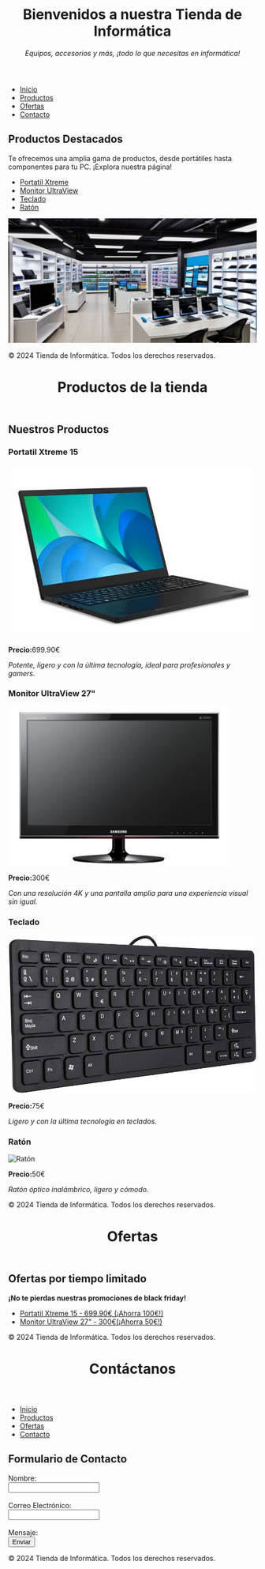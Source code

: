 <!DOCTYPE html>
<html lang="es">
<head>
    <meta charset="UTF-8">
    <meta name="viewport" content="width=device-width, initial-scale=1.0">
</head>
<body>
    <header>
        <h1>Bienvenidos a nuestra Tienda de Informática</h1>
        <p><em>Equipos, accesorios y más, ¡todo lo que necesitas en informática!</em></p>
    </header>
    <nav>
        <ul>
            <li><a href="index.html" title="Página principal">Inicio</a></li>
            <li><a href="productos.html" title="Ver productos">Productos</a></li>
            <li><a href="ofertas.html" title="Ver ofertas">Ofertas</a></li>
            <li><a href="contacto.html" title="Atención al cliente">Contacto</a></li>
        </ul>
    </nav>
    <section>
        <h2>Productos Destacados</h2>
        <p>Te ofrecemos una amplia gama de productos, desde portátiles hasta componentes para tu PC. ¡Explora nuestra página!</p>
        <ul>
            <li><a href="productos.html#portatil" title="Ver portatil Xtreme">Portatil Xtreme</a></li>
            <li><a href="productos.html#monitor" title="Ver monitor UltraView">Monitor UltraView</a></li>
            <li><a href="productos.html#teclado" title="Ver teclado">Teclado</a></li>
            <li><a href="productos.html#ratón" title="Ver ratón">Ratón</a></li>
        </ul>
        <img src="https://github.com/Eli16-12/Tienda-inform-tica/blob/main/imagen89d921aac7337a84da709e90e219e207.jpg" alt="Vista de nuestra tienda" title="Tienda de informática">
    </section>
    <footer>
        <p>&copy; 2024 Tienda de Informática. Todos los derechos reservados.</p>
    </footer>
</body>
</html>

<!DOCTYPE html>
<html lang="es">
<head>
    <meta charset="UTF-8">
    <meta name="viewport" content="width=device-width, initial-scale=1.0">
</head>
<body>
    <header>
        <h1>Productos de la tienda</h1>
    </header>
    <section>
        <h2>Nuestros Productos</h2>
        <article id="portatil">
            <h3>Portatil Xtreme 15</h3>
            <img src="https://github.com/Eli16-12/Tienda-inform-tica/blob/main/modelo-acer-1.jpg" alt="Portatil Xtreme 15" title="Portatil Xtreme 15">
            <p><strong>Precio:</strong>699.90€</p>
            <p><em>Potente, ligero y con la última tecnología, ideal para profesionales y gamers.</em></p>
        </article>
        <article id="monitor">
            <h3>Monitor UltraView 27"</h3>
            <img src="https://github.com/Eli16-12/Tienda-inform-tica/blob/main/450_1000.jpg" alt="Monitor UltraView 27" title="Monitor UltraView 27">
            <p><strong>Precio:</strong>300€</p>
            <p><em>Con una resolución 4K y una pantalla amplia para una experiencia visual sin igual.</em></p>
        </article>
         <article id="teclado">
            <h3>Teclado</h3>
            <img src="https://github.com/Eli16-12/Tienda-inform-tica/blob/main/611g0QNYpQL._AC_UF894%2C1000_QL80_.jpg" alt="Teclado" title="Teclado">
            <p><strong>Precio:</strong>75€</p>
            <p><em>Ligero y con la última tecnología en teclados.</em></p>
        </article>
         <article id="ratón">
            <h3>Ratón</h3>
            <img src="" alt="Ratón" title="Ratón">
            <p><strong>Precio:</strong>50€</p>
            <p><em>Ratón óptico inalámbrico, ligero y cómodo.</em></p>
        </article>
    </section>
    <footer>
        <p>&copy; 2024 Tienda de Informática. Todos los derechos reservados.</p>
    </footer>
</body>
</html>

<!DOCTYPE html>
<html lang="es">
<head>
    <meta charset="UTF-8">
    <meta name="viewport" content="width=device-width, initial-scale=1.0">
</head>
<body>
    <header>
        <h1>Ofertas</h1>
    </header>
    <section>
        <h2>Ofertas por tiempo limitado</h2>
        <p><b>¡No te pierdas nuestras promociones de black friday!</b></p>
        <ul>
            <li><a href="productos.html#portatil" title="Portatil Xtreme en oferta">Portatil Xtreme 15 - 699.90€ (¡Ahorra 100€!)</a></li>
            <li><a href="productos.html#monitor" title="Monitor UltraView 27 en oferta">Monitor UltraView 27" - 300€(¡Ahorra 50€!)</a></li>
        </ul>
    </section>
    <footer>
        <p>&copy; 2024 Tienda de Informática. Todos los derechos reservados.</p>
    </footer>
</body>
</html>

<!DOCTYPE html>
<html lang="es">
<head>
    <meta charset="UTF-8">
    <meta name="viewport" content="width=device-width, initial-scale=1.0">
</head>
<body>
    <header>
        <h1>Contáctanos</h1>
    </header>
    <nav>
        <ul>
            <li><a href="index.html" title="Página principal">Inicio</a></li>
            <li><a href="productos.html" title="Ver productos">Productos</a></li>
            <li><a href="ofertas.html" title="Ver ofertas">Ofertas</a></li>
            <li><a href="contacto.html" title="Atención al cliente">Contacto</a></li>
        </ul>
    </nav>
    <section>
        <h2>Formulario de Contacto</h2>
        <form action="enviar_contacto.php" method="POST">
            <label for="nombre">Nombre:</label><br>
            <input type="text" id="nombre" name="nombre" required><br><br>
            <label for="email">Correo Electrónico:</label><br>
            <input type="email" id="email" name="email" required><br><br>
            <label for="mensaje">Mensaje:</label><br>
            <input type="submit" value="Enviar">
        </form>
    </section>
    <footer>
        <p>&copy; 2024 Tienda de Informática. Todos los derechos reservados.</p>
    </footer>
</body>
</html>

